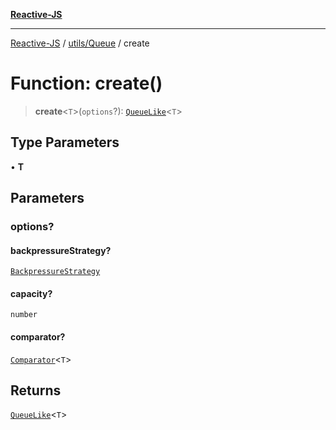 [**Reactive-JS**](../../../README.md)

***

[Reactive-JS](../../../README.md) / [utils/Queue](../README.md) / create

# Function: create()

> **create**\<`T`\>(`options`?): [`QueueLike`](../../interfaces/QueueLike.md)\<`T`\>

## Type Parameters

• **T**

## Parameters

### options?

#### backpressureStrategy?

[`BackpressureStrategy`](../../type-aliases/BackpressureStrategy.md)

#### capacity?

`number`

#### comparator?

[`Comparator`](../../../functions/type-aliases/Comparator.md)\<`T`\>

## Returns

[`QueueLike`](../../interfaces/QueueLike.md)\<`T`\>
